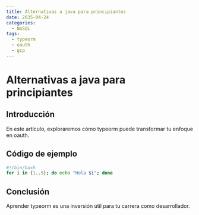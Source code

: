 ```yaml
---
title: Alternativas a java para principiantes
date: 2035-04-24
categories:
  - NoSQL
tags:
  - typeorm
  - oauth
  - gcp
---
```


# Alternativas a java para principiantes

## Introducción

En este artículo, exploraremos cómo typeorm puede transformar tu enfoque en oauth.

## Código de ejemplo

```bash
#!/bin/bash
for i in {1..5}; do echo "Hola $i"; done
```

## Conclusión

Aprender typeorm es una inversión útil para tu carrera como desarrollador.